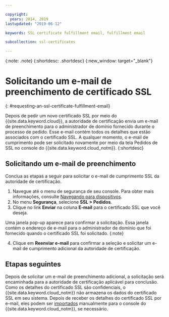 ```yaml
---

copyright:
  years: 2014, 2019
lastupdated: "2019-06-12"

keywords: SSL certificate fulfillment email, fulfillment email

subcollection: ssl-certificates

---
```


{:note: .note}
{:shortdesc: .shortdesc}
{:new_window: target="_blank"}

# Solicitando um e-mail de preenchimento de certificado SSL
{: #requesting-an-ssl-certificate-fulfillment-email}

Depois de pedir um novo certificado SSL por meio do {{site.data.keyword.cloud}}, a autoridade de certificação envia um e-mail de preenchimento para o administrador de domínio fornecido durante o processo de pedido. Esse e-mail contém todos os detalhes que estão associados com o certificado SSL. A qualquer momento, o e-mail de cumprimento pode ser solicitado novamente por meio da tela Pedidos de SSL no console do {{site.data.keyword.cloud_notm}}.
{:shortdesc}

## Solicitando um e-mail de preenchimento
Conclua as etapas a seguir para
solicitar o e-mail de cumprimento SSL da autoridade de certificação.

1. Navegue até o menu de segurança de seu console. Para obter mais informações, consulte [Navegando para dispositivos](/docs/infrastructure/ssl-certificates?topic=virtual-servers-navigating-devices).
2. No menu **Segurança**, selecione **SSL > Pedidos**.
3. Clique no link **Enviar** na coluna **E-mail** para o certificado SSL que você
deseja.

  Uma janela pop-up aparece para confirmar a solicitação. Essa janela contém o endereço de e-mail para o administrador de domínio que foi fornecido quando o certificado SSL foi solicitado.
  {:note}

4. Clique em **Reenviar e-mail** para confirmar a seleção e solicitar um e-mail de cumprimento adicional
da autoridade de certificação.

## Etapas seguintes

Depois de solicitar um e-mail de preenchimento adicional, a solicitação será encaminhada para a autoridade de certificação aplicável para conclusão. Como os detalhes do certificado SSL são confidenciais, o {{site.data.keyword.cloud_notm}} não armazena os dados do
certificado SSL em seu sistema. Depois de receber os detalhes do certificado SSL por e-mail, eles podem ser [importados](/docs/infrastructure/ssl-certificates?topic=ssl-certificates-importing-ssl-certificates#importing-ssl-certificates) manualmente para o console do {{site.data.keyword.cloud_notm}}, se necessário.
